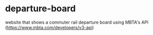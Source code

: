 # departure-board
website that shows a commuter rail departure board using MBTA's API (https://www.mbta.com/developers/v3-api)
